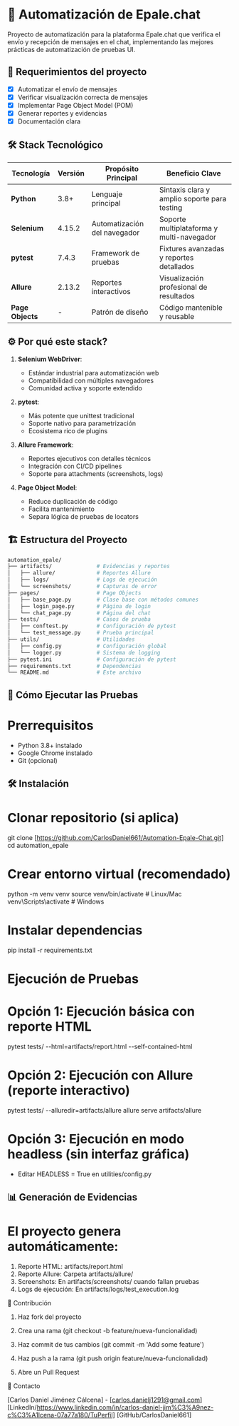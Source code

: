 # 🚀 Automatización de Epale.chat

Proyecto de automatización para la plataforma Epale.chat que verifica el envío y recepción de mensajes en el chat, implementando las mejores prácticas de automatización de pruebas UI.

## 📌 Requerimientos del proyecto

- [x] Automatizar el envío de mensajes
- [x] Verificar visualización correcta de mensajes
- [x] Implementar Page Object Model (POM)
- [x] Generar reportes y evidencias
- [x] Documentación clara

## 🛠️ Stack Tecnológico

| Tecnología         | Versión | Propósito Principal                     | Beneficio Clave                                  |
|--------------------|---------|-----------------------------------------|--------------------------------------------------|
| **Python**         | 3.8+    | Lenguaje principal                      | Sintaxis clara y amplio soporte para testing     |
| **Selenium**       | 4.15.2  | Automatización del navegador            | Soporte multiplataforma y multi-navegador        |
| **pytest**         | 7.4.3   | Framework de pruebas                    | Fixtures avanzadas y reportes detallados         |
| **Allure**         | 2.13.2  | Reportes interactivos                   | Visualización profesional de resultados          |
| **Page Objects**   | -       | Patrón de diseño                        | Código mantenible y reusable                   


## ⚙️ Por qué este stack?

1. **Selenium WebDriver**:
   - Estándar industrial para automatización web
   - Compatibilidad con múltiples navegadores
   - Comunidad activa y soporte extendido

2. **pytest**:
   - Más potente que unittest tradicional
   - Soporte nativo para parametrización
   - Ecosistema rico de plugins

3. **Allure Framework**:
   - Reportes ejecutivos con detalles técnicos
   - Integración con CI/CD pipelines
   - Soporte para attachments (screenshots, logs)

4. **Page Object Model**:
   - Reduce duplicación de código
   - Facilita mantenimiento
   - Separa lógica de pruebas de locators


## 🏗️ Estructura del Proyecto

```bash
automation_epale/
├── artifacts/              # Evidencias y reportes
│   ├── allure/             # Reportes Allure
│   ├── logs/               # Logs de ejecución
│   └── screenshots/        # Capturas de error
├── pages/                  # Page Objects
│   ├── base_page.py        # Clase base con métodos comunes
│   ├── login_page.py       # Página de login
│   └── chat_page.py        # Página del chat
├── tests/                  # Casos de prueba
│   ├── conftest.py         # Configuración de pytest
│   └── test_message.py     # Prueba principal
├── utils/                  # Utilidades
│   ├── config.py           # Configuración global
│   └── logger.py           # Sistema de logging
├── pytest.ini              # Configuración de pytest
├── requirements.txt        # Dependencias
└── README.md               # Este archivo
```

## 🚀 Cómo Ejecutar las Pruebas
# Prerrequisitos
 - Python 3.8+ instalado
 - Google Chrome instalado
 - Git (opcional)


## 🛠️ Instalación
# Clonar repositorio (si aplica)
git clone [https://github.com/CarlosDaniel661/Automation-Epale-Chat.git]
cd automation_epale

# Crear entorno virtual (recomendado)
python -m venv venv
source venv/bin/activate  # Linux/Mac
venv\Scripts\activate     # Windows

# Instalar dependencias
pip install -r requirements.txt


# Ejecución de Pruebas
# Opción 1: Ejecución básica con reporte HTML
pytest tests/ --html=artifacts/report.html --self-contained-html

# Opción 2: Ejecución con Allure (reporte interactivo)
pytest tests/ --alluredir=artifacts/allure
allure serve artifacts/allure

# Opción 3: Ejecución en modo headless (sin interfaz gráfica)
* Editar HEADLESS = True en utilities/config.py


## 📊 Generación de Evidencias

# El proyecto genera automáticamente:

1. Reporte HTML: artifacts/report.html
2. Reporte Allure: Carpeta artifacts/allure/
3. Screenshots: En artifacts/screenshots/ cuando fallan pruebas
4. Logs de ejecución: En artifacts/logs/test_execution.log


🤝 Contribución

1. Haz fork del proyecto

2. Crea una rama (git checkout -b feature/nueva-funcionalidad)

3. Haz commit de tus cambios (git commit -m 'Add some feature')

4. Haz push a la rama (git push origin feature/nueva-funcionalidad)

5. Abre un Pull Request

📧 Contacto

[Carlos Daniel Jiménez Cálcena] - [carlos.danielj1291@gmail.com]
[LinkedIn/https://www.linkedin.com/in/carlos-daniel-jim%C3%A9nez-c%C3%A1lcena-07a77a180/TuPerfil]
[GitHub/CarlosDaniel661]